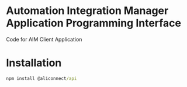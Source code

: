 # Automation Integration Manager Application Programming Interface

Code for AIM Client Application

# Installation

```cmd
npm install @aliconnect/api
```
